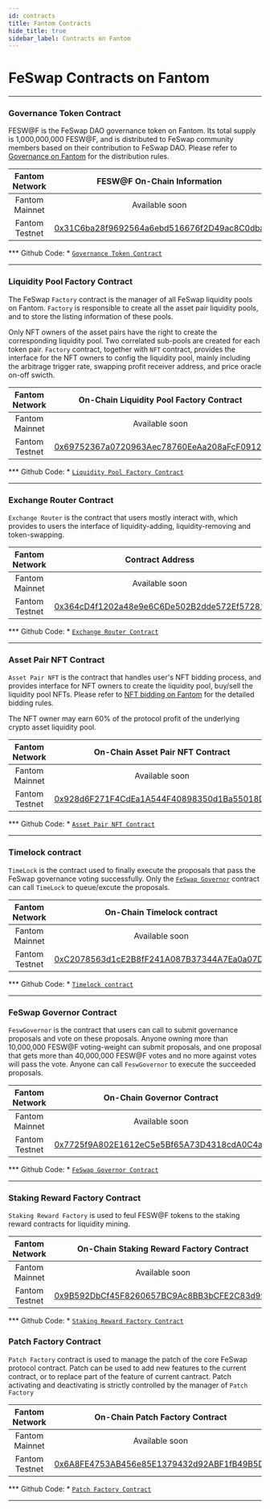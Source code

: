 ```yaml
---
id: contracts
title: Fantom Contracts
hide_title: true
sidebar_label: Contracts on Fantom
---
```


<div  className="title">
  <h1> FeSwap Contracts on Fantom </h1>
</div>

_______________________

### <span className="title"> Governance Token Contract </span>

FESW@F is the FeSwap DAO governance token on Fantom. Its total supply is 1,000,000,000 FESW@F, and is distributed to FeSwap 
community members based on their contribution to FeSwap DAO. Please refer to [Governance on Fantom](./governance) for 
the distribution rules.

| Fantom Network | FESW@F On-Chain Information |
|:-----------:|:---------------------------:|
| Fantom Mainnet |       Available soon             |
| Fantom Testnet | [0x31C6ba28f9692564a6ebd516676f2D49ac8C0dba](https://testnet.ftmscan.com/address/0x31C6ba28f9692564a6ebd516676f2D49ac8C0dba) |

*** Github Code: *  [`Governance Token Contract`](https://github.com/FeSwap/Governance/blob/main/contracts/Feswap.sol) 

_______________________

### <span className="title"> Liquidity Pool Factory Contract </span>

The FeSwap `Factory` contract is the manager of all FeSwap liquidity pools on Fantom. `Factory` is responsible to 
create all the asset pair liquidity pools, and to store the listing information of these pools. 

Only NFT owners of the asset pairs have the right to create the corresponding liquidity pool. Two correlated sub-pools 
are created for each token pair. `Factory` contract, together with `NFT` contract, provides the interface for the NFT owners 
to config the liquidity pool, mainly including the arbitrage trigger rate, swapping profit receiver address, and price 
oracle on-off swicth.

| Fantom Network | On-Chain Liquidity Pool Factory Contract |
|:----------: | :-------------------------------------: |
| Fantom Mainnet |          Available soon                 |
| Fantom Testnet | [0x69752367a0720963Aec78760EeAa208aFcF09122](https://testnet.ftmscan.com/address/0x69752367a0720963Aec78760EeAa208aFcF09122) |

*** Github Code: *  [`Liquidity Pool Factory Contract`](https://github.com/FeSwap/FeSwapCore/blob/master/contracts/FeSwapFactory.sol) 

_______________________

### <span className="title"> Exchange Router Contract </span>

`Exchange Router` is the contract that users mostly interact with, which provides to users the interface of 
liquidity-adding, liquidity-removing and token-swapping. 

| Fantom Network | Contract Address |
|:------: | :--------------: |
| Fantom Mainnet |   Available soon   |
| Fantom Testnet | [0x364cD4f1202a48e9e6C6De502B2dde572Ef57281](https://testnet.ftmscan.com/address/0x364cD4f1202a48e9e6C6De502B2dde572Ef57281) |

*** Github Code: *  [`Exchange Router Contract`](https://github.com/FeSwap/FeSwapCore/blob/master/contracts/FeSwapRouter.sol) 

_______________________


### <span className="title"> Asset Pair NFT Contract </span>

`Asset Pair NFT` is the contract that handles user's NFT bidding process, and provides interface for NFT owners to create the liquidity pool, buy/sell the liquidity pool NFTs. Please refer to [NFT bidding on Fantom](./nft) for the detailed bidding rules.

The NFT owner may earn 60% of the protocol profit of the underlying crypto asset liquidity pool.

| Fantom Network | On-Chain Asset Pair NFT Contract  |
|:----------: | :-------------------------------: |
| Fantom Mainnet |      Available soon             |
| Fantom Testnet | [0x928d6F271F4CdEa1A544F40898350d1Ba55018D4](https://testnet.ftmscan.com/address/0x928d6F271F4CdEa1A544F40898350d1Ba55018D4) |

*** Github Code: *  [`Asset Pair NFT Contract`](https://github.com/FeSwap/Governance/blob/main/contracts/FeswaNFT.sol)

_______________________


### <span className="title"> Timelock contract </span>

`TimeLock` is the contract used to finally execute the proposals that pass the FeSwap governance voting successfully. 
Only the [`FeSwap Governor`](./contracts#feswap-governor-contract) contract can call `TimeLock` to queue/excute the proposals. 

| Fantom Network | On-Chain Timelock contract |
| :---------: | :----------------: |
| Fantom Mainnet |  Available soon       |
| Fantom Testnet | [0xC2078563d1cE2B8fF241A087B37344A7Ea0a07Dd](https://testnet.ftmscan.com/address/0xC2078563d1cE2B8fF241A087B37344A7Ea0a07Dd) 

*** Github Code: *  [`Timelock contract`](https://github.com/FeSwap/Governance/blob/main/contracts/Timelock.sol)

_______________________


### <span className="title"> FeSwap Governor Contract </span>

`FeswGovernor` is the contract that users can call to submit governance proposals and vote on these proposals. 
Anyone owning more than 10,000,000 FESW@F voting-weight can submit proposals, and one proposal that gets more 
than 40,000,000 FESW@F votes and no more against votes will pass the vote. Anyone can call `FeswGovernor` to 
execute the succeeded proposals.

| Fantom Network | On-Chain Governor Contract |
| :---------: | :----------------: |
| Fantom Mainnet |  Available soon    |
| Fantom Testnet | [0x7725f9A802E1612eC5e5Bf65A73D4318cdA0C4a9](https://testnet.ftmscan.com/address/0x7725f9A802E1612eC5e5Bf65A73D4318cdA0C4a9) |

*** Github Code: *  [`FeSwap Governor Contract`](https://github.com/FeSwap/Governance/blob/main/contracts/FeswSponsor.sol)

____________________


### <span className="title"> Staking Reward Factory Contract </span>

`Staking Reward Factory` is used to feul FESW@F tokens to the staking reward contracts for liquidity mining.

| Fantom Network | On-Chain Staking Reward Factory Contract  |
|:----------: | :-----------------------------: |
| Fantom Mainnet |  Available soon  |
| Fantom Testnet | [0x9B592DbCf45F8260657BC9Ac8BB3bCFE2C83d99C](https://testnet.ftmscan.com/address/0x9B592DbCf45F8260657BC9Ac8BB3bCFE2C83d99C) |

*** Github Code: *  [`Staking Reward Factory Contract`](https://github.com/FeSwap/Governance/blob/main/contracts/StakingTwinRewardsFactory.sol)


### <span className="title"> Patch Factory Contract </span>

`Patch Factory` contract is used to manage the patch of the core FeSwap protocol contract. Patch can be used to add new features 
to the current contract, or to replace part of the feature of current cantract. Patch activating and deactivating is strictly 
controlled by the manager of `Patch Factory`

| Fantom Network | On-Chain Patch Factory Contract  |
|:----------: | :-----------------------------: |
| Fantom Mainnet |  Available soon  |
| Fantom Testnet | [0x6A8FE4753AB456e85E1379432d92ABF1fB49B5Df](https://testnet.ftmscan.com/address/0x6A8FE4753AB456e85E1379432d92ABF1fB49B5Df) |

*** Github Code: *  [`Patch Factory Contract`](https://github.com/FeSwap/Governance/blob/main/contracts/MetamorphicContractFactory.sol)

_______________________











